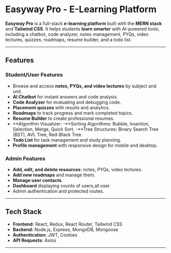 # Easyway Pro - E-Learning Platform

**Easyway Pro** is a full-stack **e-learning platform** built with the **MERN stack** and **Tailwind CSS**. It helps students **learn smarter** with AI-powered tools, including a chatbot, code analyzer, notes management, PYQs, video lectures, quizzes, roadmaps, resume builder, and a todo list.

---

## Features

### Student/User Features
- Browse and access **notes, PYQs, and video lectures** by subject and unit.  
- **AI Chatbot** for instant answers and code analysis.  
- **Code Analyzer** for evaluating and debugging code.  
- **Placement quizzes** with results and analytics.  
- **Roadmaps** to track progress and mark completed topics.  
- **Resume Builder** to create professional resumes.
- **Algorithm Visualizer:
        -**Sorting Algorithms: Bubble, Insertion, Selection, Merge, Quick Sort.
        -**Tree Structures: Binary Search Tree (BST), AVL Tree, Red-Black Tree.
- **Todo List** for task management and study planning.  
- **Profile management** with responsive design for mobile and desktop.  

### Admin Features 
- **Add, edit, and delete resources**: notes, PYQs, video lectures.  
- **Add new roadmaps** and manage them.  
- **Manage user contacts**.
- **Dashboard** displaying counts of users,all user. 
- Admin authentication and protected routes.  

---

## Tech Stack

- **Frontend:** React, Redux, React Router, Tailwind CSS  
- **Backend:** Node.js, Express, MongoDB, Mongoose  
- **Authentication:** JWT, Cookies  
- **API Requests:** Axios  

---


